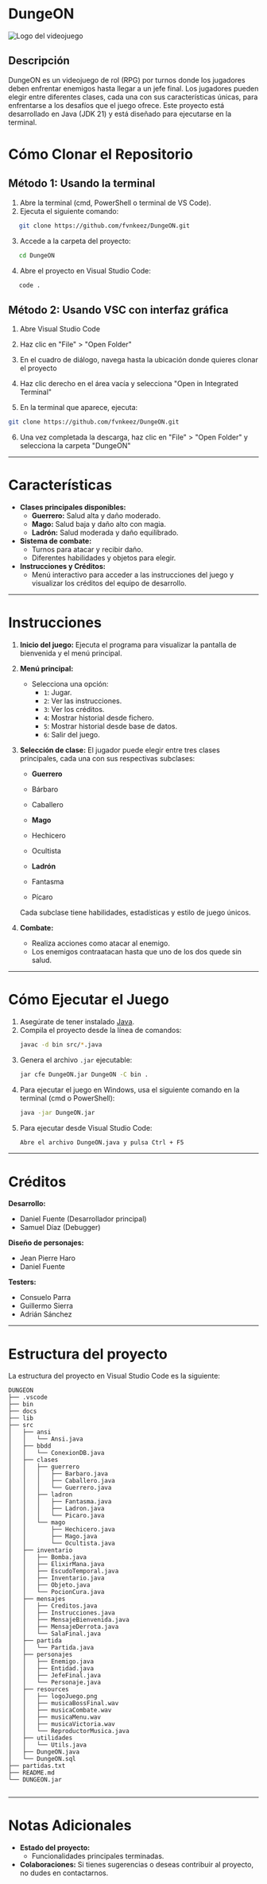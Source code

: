 # DungeON

![Logo del videojuego](src/resources/logoJuego.png)

## Descripción

DungeON es un videojuego de rol (RPG) por turnos donde los jugadores deben enfrentar enemigos hasta llegar a un jefe final. Los jugadores pueden elegir entre diferentes clases, cada una con sus características únicas, para enfrentarse a los desafíos que el juego ofrece. Este proyecto está desarrollado en Java (JDK 21) y está diseñado para ejecutarse en la terminal.

# Cómo Clonar el Repositorio

## Método 1: Usando la terminal

1. Abre la terminal (cmd, PowerShell o terminal de VS Code).
2. Ejecuta el siguiente comando:

```sh
   git clone https://github.com/fvnkeez/DungeON.git
```

3. Accede a la carpeta del proyecto:

```sh
   cd DungeON
```
4. Abre el proyecto en Visual Studio Code:

```sh
   code .
```
## Método 2: Usando VSC con interfaz gráfica

1. Abre Visual Studio Code

2. Haz clic en "File" > "Open Folder"

3. En el cuadro de diálogo, navega hasta la ubicación donde quieres clonar el proyecto

4. Haz clic derecho en el área vacía y selecciona "Open in Integrated Terminal"

5. En la terminal que aparece, ejecuta:

```sh
git clone https://github.com/fvnkeez/DungeON.git
```
6. Una vez completada la descarga, haz clic en "File" > "Open Folder" y selecciona la carpeta "DungeON"

---

# Características

- **Clases principales disponibles:**
  - **Guerrero:** Salud alta y daño moderado.
  - **Mago:** Salud baja y daño alto con magia.
  - **Ladrón:** Salud moderada y daño equilibrado.
- **Sistema de combate:**
  - Turnos para atacar y recibir daño.
  - Diferentes habilidades y objetos para elegir.
- **Instrucciones y Créditos:**
  - Menú interactivo para acceder a las instrucciones del juego y visualizar los créditos del equipo de desarrollo.

---

# Instrucciones

1. **Inicio del juego:** Ejecuta el programa para visualizar la pantalla de bienvenida y el menú principal.
2. **Menú principal:**
   - Selecciona una opción:
     - `1`: Jugar.
     - `2`: Ver las instrucciones.
     - `3`: Ver los créditos.
     - `4`: Mostrar historial desde fichero.
     - `5`: Mostrar historial desde base de datos.
     - `6`: Salir del juego.
3. **Selección de clase:**
El jugador puede elegir entre tres clases principales, cada una con sus respectivas subclases:

   - **Guerrero**
   - Bárbaro
   - Caballero

   - **Mago**
   - Hechicero
   - Ocultista

   - **Ladrón**
   - Fantasma
   - Pícaro

   Cada subclase tiene habilidades, estadísticas y estilo de juego únicos.
4. **Combate:**
   - Realiza acciones como atacar al enemigo.
   - Los enemigos contraatacan hasta que uno de los dos quede sin salud.

---

# Cómo Ejecutar el Juego


1. Asegúrate de tener instalado [Java](https://www.java.com/).
2. Compila el proyecto desde la línea de comandos:
   ```sh
   javac -d bin src/*.java
   ```
3. Genera el archivo `.jar` ejecutable:
   ```sh
   jar cfe DungeON.jar DungeON -C bin .
   ```
4. Para ejecutar el juego en Windows, usa el siguiente comando en la terminal (cmd o PowerShell):
   ```sh
   java -jar DungeON.jar
   ```
5. Para ejecutar desde Visual Studio Code:
   ```sh
   Abre el archivo DungeON.java y pulsa Ctrl + F5
   ```

---

# Créditos

**Desarrollo:**
- Daniel Fuente (Desarrollador principal)
- Samuel Díaz (Debugger)

**Diseño de personajes:**
- Jean Pierre Haro
- Daniel Fuente

**Testers:**
- Consuelo Parra
- Guillermo Sierra
- Adrián Sánchez

---


# Estructura del proyecto

La estructura del proyecto en Visual Studio Code es la siguiente:

```
DUNGEON
├── .vscode
├── bin
├── docs
├── lib
├── src
│   ├── ansi
│   │   └── Ansi.java
│   ├── bbdd
│   │   └── ConexionDB.java
│   ├── clases
│   │   ├── guerrero
│   │   │   ├── Barbaro.java
│   │   │   ├── Caballero.java
│   │   │   └── Guerrero.java
│   │   ├── ladron
│   │   │   ├── Fantasma.java
│   │   │   ├── Ladron.java
│   │   │   └── Picaro.java
│   │   └── mago
│   │       ├── Hechicero.java
│   │       ├── Mago.java
│   │       └── Ocultista.java
│   ├── inventario
│   │   ├── Bomba.java
│   │   ├── ElixirMana.java
│   │   ├── EscudoTemporal.java
│   │   ├── Inventario.java
│   │   ├── Objeto.java
│   │   └── PocionCura.java
│   ├── mensajes
│   │   ├── Creditos.java
│   │   ├── Instrucciones.java
│   │   ├── MensajeBienvenida.java
│   │   ├── MensajeDerrota.java
│   │   └── SalaFinal.java
│   ├── partida
│   │   └── Partida.java
│   ├── personajes
│   │   ├── Enemigo.java
│   │   ├── Entidad.java
│   │   ├── JefeFinal.java
│   │   └── Personaje.java
│   ├── resources
│   │   ├── logoJuego.png
│   │   ├── musicaBossFinal.wav
│   │   ├── musicaCombate.wav
│   │   ├── musicaMenu.wav
│   │   ├── musicaVictoria.wav
│   │   └── ReproductorMusica.java
│   ├── utilidades
│   │   └── Utils.java
│   ├── DungeON.java
│   └── DungeON.sql
├── partidas.txt
├── README.md
└── DUNGEON.jar


```

---

# Notas Adicionales

- **Estado del proyecto:**
  - Funcionalidades principales terminadas.
- **Colaboraciones:** Si tienes sugerencias o deseas contribuir al proyecto, no dudes en contactarnos.

